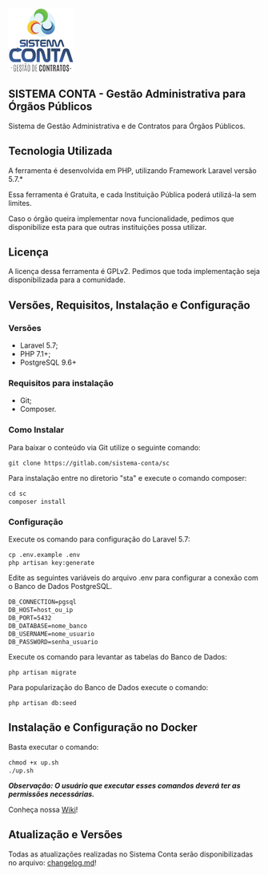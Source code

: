 ![Logo](public/img/logo_mail.png)
## SISTEMA CONTA - Gestão Administrativa para Órgãos Públicos
Sistema de Gestão Administrativa e de Contratos para Órgãos Públicos.

## Tecnologia Utilizada

A ferramenta é desenvolvida em PHP, utilizando  Framework Laravel versão 5.7.*

Essa ferramenta é Gratuita, e cada Instituição Pública poderá utilizá-la sem limites.
 
Caso o órgão queira implementar nova funcionalidade, pedimos que disponibilize esta para que outras instituições possa utilizar.

## Licença

A licença dessa ferramenta é GPLv2. Pedimos que toda implementação seja disponibilizada para a comunidade.

## Versões, Requisitos, Instalação e Configuração

### Versões

- Laravel 5.7;
- PHP 7.1+;
- PostgreSQL 9.6+

### Requisitos para instalação

- Git;
- Composer.

### Como Instalar
Para baixar o conteúdo via Git utilize o seguinte comando:
```
git clone https://gitlab.com/sistema-conta/sc
```

Para instalação entre no diretorio "sta" e execute o comando composer:
```
cd sc
composer install
```

### Configuração

Execute os comando para configuração do Laravel 5.7:
```
cp .env.example .env
php artisan key:generate
```

Edite as seguintes variáveis do arquivo .env para configurar a conexão com o Banco de Dados PostgreSQL.

```
DB_CONNECTION=pgsql
DB_HOST=host_ou_ip
DB_PORT=5432
DB_DATABASE=nome_banco
DB_USERNAME=nome_usuario
DB_PASSWORD=senha_usuario
```
Execute os comando para levantar as tabelas do Banco de Dados:
```
php artisan migrate
```
Para popularização do Banco de Dados execute o comando:
```
php artisan db:seed
```

## Instalação e Configuração no Docker

Basta executar o comando:

```
chmod +x up.sh
./up.sh
```
__*Observação: O usuário que executar esses comandos deverá ter as permissões necessárias.*__

Conheça nossa [Wiki](https://gitlab.com/sistema-conta/sc/wikis/home)!

## Atualização e Versões

Todas as atualizações realizadas no Sistema Conta serão disponibilizadas no arquivo: [changelog.md](https://gitlab.com/sistema-conta/sc/blob/master/changelog.md)!

